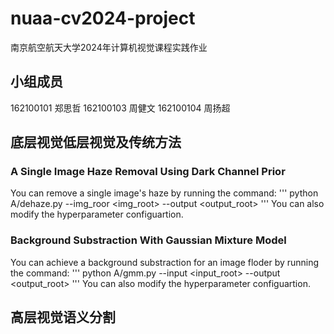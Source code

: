 # nuaa-cv2024-project
南京航空航天大学2024年计算机视觉课程实践作业
## 小组成员
162100101 郑思哲
162100103 周健文
162100104 周扬超

## 底层视觉低层视觉及传统方法

### A Single Image Haze Removal Using Dark Channel Prior
You can remove a single image's haze by running the command:
'''
python A/dehaze.py --img_roor <img_root> --output <output_root>
'''
You can also modify the hyperparameter configuartion.

### Background Substraction With Gaussian Mixture Model
You can achieve a background substraction for an image floder by running the command:
'''
python A/gmm.py --input <input_root>  --output <output_root>
'''
You can also modify the hyperparameter configuartion.

## 高层视觉语义分割
